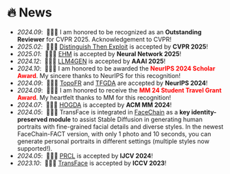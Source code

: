 # 🔥 News
- *2024.09*: &nbsp;🍺🍺🍺 I am honored to be recognized as an **Outstanding Reviewer** for CVPR 2025. Acknowledgement to CVPR!
- *2025.02*: &nbsp;🎉🎉🎉 [Distinguish Then Exploit](https://openaccess.thecvf.com/content/CVPR2025/html/Liu_Distinguish_Then_Exploit_Source-free_Open_Set_Domain_Adaptation_via_Weight_CVPR_2025_paper.html) is accepted by **CVPR 2025**!
- *2025.01*: &nbsp;🎉🎉🎉 [EHM](https://www.sciencedirect.com/science/article/abs/pii/S089360802500067X) is accepted by **Neural Network 2025**!
- *2024.12*: &nbsp;🎉🎉🎉 [LLM4GEN](https://scholar.google.com.hk/citations?view_op=view_citation&hl=zh-CN&user=NB9Mn5MAAAAJ&sortby=pubdate&citation_for_view=NB9Mn5MAAAAJ:ufrVoPGSRksC) is accepted by **AAAI 2025**!
- *2024.10*: &nbsp;👑👑👑 I am honored to be awarded the <span style="color: red;">**NeurIPS 2024 Scholar Award**</span>. My sincere thanks to NeurIPS for this recognition!
- *2024.09*: &nbsp;🚀🚀🚀 [TopoFR](https://proceedings.neurips.cc/paper_files/paper/2024/hash/419b6c974712adb884bfbbeea8e94d1b-Abstract-Conference.html) and [TFGDA](https://proceedings.neurips.cc/paper_files/paper/2024/hash/59e73ff865b56cba6ab7f6b2cce1425d-Abstract-Conference.html) are accepted by **NeurIPS 2024**!
- *2024.09*: &nbsp;👑👑👑 I am honored to receive the <span style="color: red;">**MM 24 Student Travel Grant Award**</span>. My heartfelt thanks to MM for this recognition!
- *2024.07*: &nbsp;🎉🎉🎉 [HOGDA](https://dl.acm.org/doi/abs/10.1145/3664647.3680765) is accepted by **ACM MM 2024**!
- *2024.05*: &nbsp;🚀🚀🚀 TransFace is integrated in [FaceChain](https://github.com/modelscope/facechain) as a **key identity-preserved module** to assist Stable Diffusion in generating human portraits with fine-grained facial details and diverse styles. In the newest FaceChain-FACT version, with only 1 photo and 10 seconds, you can generate personal portraits in different settings (multiple styles now supported!).
- *2024.05*: &nbsp;🎉🎉🎉 [PRCL](https://link.springer.com/article/10.1007/s11263-024-02016-8) is accepted by **IJCV 2024**!
- *2023.10*: &nbsp;🎉🎉🎉 [TransFace](https://scholar.google.com.hk/citations?view_op=view_citation&hl=zh-CN&user=NB9Mn5MAAAAJ&cstart=20&pagesize=80&sortby=pubdate&citation_for_view=NB9Mn5MAAAAJ:2osOgNQ5qMEC) is accepted by **ICCV 2023**!



